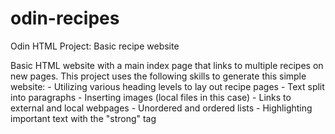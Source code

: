 # odin-recipes
Odin HTML Project: Basic recipe website

Basic HTML website with a main index page that links to multiple recipes on new pages.
This project uses the following skills to generate this simple website:
    - Utilizing various heading levels to lay out recipe pages
    - Text split into paragraphs
    - Inserting images (local files in this case)
    - Links to external and local webpages
    - Unordered and ordered lists
    - Highlighting important text with the "strong" tag